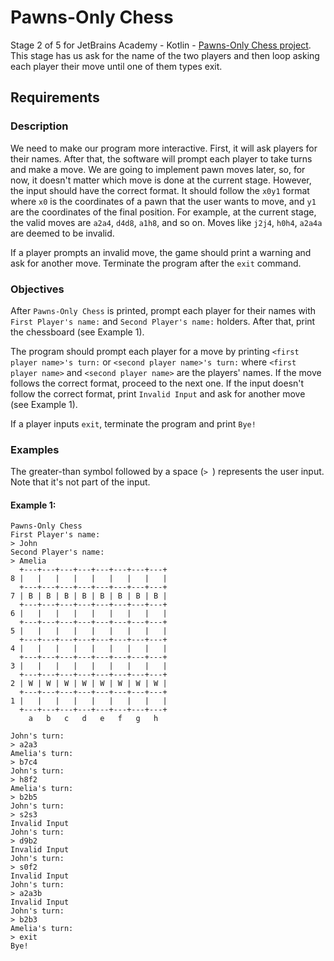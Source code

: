 # Pawns-Only Chess
Stage 2 of 5 for JetBrains Academy - Kotlin - [Pawns-Only Chess project](https://hyperskill.org/projects/182/stages/923/implement).   
This stage has us ask for the name of the two players and then loop asking each player their move until one of them types exit.
## Requirements
### Description
We need to make our program more interactive. First, it will ask players for their names. After that, the software will prompt each player to take turns and make a move. We are going to implement pawn moves later, so, for now, it doesn't matter which move is done at the current stage. However, the input should have the correct format. It should follow the `x0y1` format where `x0` is the coordinates of a pawn that the user wants to move, and `y1` are the coordinates of the final position. For example, at the current stage, the valid moves are `a2a4`, `d4d8`, `a1h8`, and so on. Moves like `j2j4`, `h0h4`, `a2a4a` are deemed to be invalid.

If a player prompts an invalid move, the game should print a warning and ask for another move. Terminate the program after the `exit` command.
### Objectives
After `Pawns-Only Chess` is printed, prompt each player for their names with `First Player's name:` and `Second Player's name:` holders. After that, print the chessboard (see Example 1).

The program should prompt each player for a move by printing `<first player name>'s turn:` or `<second player name>'s turn:` where `<first player name>` and `<second player name>` are the players' names. If the move follows the correct format, proceed to the next one. If the input doesn't follow the correct format, print `Invalid Input` and ask for another move (see Example 1).

If a player inputs `exit`, terminate the program and print `Bye!`
### Examples
The greater-than symbol followed by a space (`> `) represents the user input. Note that it's not part of the input.
#### Example 1:
```text
Pawns-Only Chess
First Player's name:
> John
Second Player's name:
> Amelia
  +---+---+---+---+---+---+---+---+
8 |   |   |   |   |   |   |   |   |
  +---+---+---+---+---+---+---+---+
7 | B | B | B | B | B | B | B | B |
  +---+---+---+---+---+---+---+---+
6 |   |   |   |   |   |   |   |   |
  +---+---+---+---+---+---+---+---+
5 |   |   |   |   |   |   |   |   |
  +---+---+---+---+---+---+---+---+
4 |   |   |   |   |   |   |   |   |
  +---+---+---+---+---+---+---+---+
3 |   |   |   |   |   |   |   |   |
  +---+---+---+---+---+---+---+---+
2 | W | W | W | W | W | W | W | W |
  +---+---+---+---+---+---+---+---+
1 |   |   |   |   |   |   |   |   |
  +---+---+---+---+---+---+---+---+
    a   b   c   d   e   f   g   h

John's turn:
> a2a3
Amelia's turn:
> b7c4
John's turn:
> h8f2
Amelia's turn:
> b2b5
John's turn:
> s2s3
Invalid Input
John's turn:
> d9b2
Invalid Input
John's turn:
> s0f2
Invalid Input
John's turn:
> a2a3b
Invalid Input
John's turn:
> b2b3
Amelia's turn:
> exit
Bye!
```